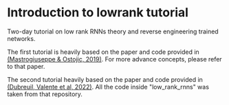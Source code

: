# Introduction to lowrank tutorial
Two-day tutorial on low rank RNNs theory and reverse engineering trained networks. 

The first tutorial is heavily based on the paper and code provided in [(Mastrogiuseppe & Ostojic, 2019)](https://github.com/fmastrogiuseppe/LowRank). For more advance concepts, please refer to that paper.

The second tutorial heavily based on the paper and code provided in [(Dubreuil, Valente et al, 2022)](https://github.com/adrian-valente/populations_paper_code/). All the code inside "low_rank_rnns" was taken from that repository.

